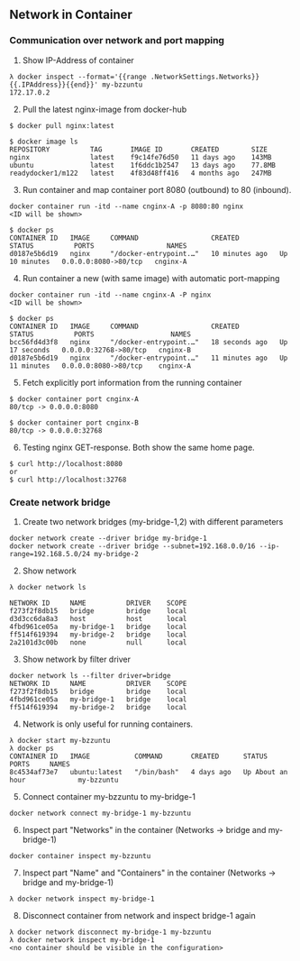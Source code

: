 ## Network in Container
### Communication over network and port mapping 
1. Show IP-Address of container
```
λ docker inspect --format='{{range .NetworkSettings.Networks}}{{.IPAddress}}{{end}}' my-bzzuntu
172.17.0.2
```
2. Pull the latest nginx-image from docker-hub
```
$ docker pull nginx:latest

$ docker image ls
REPOSITORY          TAG       IMAGE ID       CREATED        SIZE
nginx               latest    f9c14fe76d50   11 days ago    143MB
ubuntu              latest    1f6ddc1b2547   13 days ago    77.8MB
readydocker1/m122   latest    4f83d48ff416   4 months ago   247MB
```
3. Run container and map container port 8080 (outbound) to 80 (inbound).
```
docker container run -itd --name cnginx-A -p 8080:80 nginx
<ID will be shown>

$ docker ps
CONTAINER ID   IMAGE     COMMAND                  CREATED          STATUS          PORTS                  NAMES
d0187e5b6d19   nginx     "/docker-entrypoint.…"   10 minutes ago   Up 10 minutes   0.0.0.0:8080->80/tcp   cnginx-A
```
4. Run container a new (with same image) with automatic port-mapping
```
docker container run -itd --name cnginx-A -P nginx
<ID will be shown>

$ docker ps
CONTAINER ID   IMAGE     COMMAND                  CREATED          STATUS          PORTS                   NAMES
bcc56fd4d3f8   nginx     "/docker-entrypoint.…"   18 seconds ago   Up 17 seconds   0.0.0.0:32768->80/tcp   cnginx-B
d0187e5b6d19   nginx     "/docker-entrypoint.…"   11 minutes ago   Up 11 minutes   0.0.0.0:8080->80/tcp    cnginx-A
```
5. Fetch explicitly port information from the running container
```
$ docker container port cnginx-A
80/tcp -> 0.0.0.0:8080

$ docker container port cnginx-B
80/tcp -> 0.0.0.0:32768
```
6. Testing nginx GET-response. Both show the same home page.
```
$ curl http://localhost:8080
or 
$ curl http://localhost:32768
```


### Create network bridge
1. Create two network bridges (my-bridge-1,2) with different parameters
```
docker network create --driver bridge my-bridge-1
docker network create --driver bridge --subnet=192.168.0.0/16 --ip-range=192.168.5.0/24 my-bridge-2
```

2. Show network
```
λ docker network ls

NETWORK ID     NAME          DRIVER    SCOPE
f273f2f8db15   bridge        bridge    local
d3d3cc6da8a3   host          host      local
4fbd961ce05a   my-bridge-1   bridge    local
ff514f619394   my-bridge-2   bridge    local
2a2101d3c00b   none          null      local

```
3. Show network by filter driver
```
docker network ls --filter driver=bridge
NETWORK ID     NAME          DRIVER    SCOPE
f273f2f8db15   bridge        bridge    local
4fbd961ce05a   my-bridge-1   bridge    local
ff514f619394   my-bridge-2   bridge    local
```

4. Network is only useful for running containers.
```
λ docker start my-bzzuntu
λ docker ps
CONTAINER ID   IMAGE           COMMAND       CREATED      STATUS             PORTS     NAMES
8c4534af73e7   ubuntu:latest   "/bin/bash"   4 days ago   Up About an hour             my-bzzuntu
```
5. Connect container my-bzzuntu to my-bridge-1
```
docker network connect my-bridge-1 my-bzzuntu
```
6. Inspect part "Networks" in the container (Networks -> bridge and my-bridge-1) 
```
docker container inspect my-bzzuntu
```
7. Inspect part "Name" and "Containers" in the container (Networks -> bridge and my-bridge-1) 
```
λ docker network inspect my-bridge-1
```
8. Disconnect container from network and inspect bridge-1 again 
```
λ docker network disconnect my-bridge-1 my-bzzuntu
λ docker network inspect my-bridge-1
<no container should be visible in the configuration>
```
